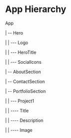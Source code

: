 # App Hierarchy

App

   | -- Hero

   |         | --- Logo

   |         | --- HeroTitle

   |         | --- SocialIcons

   | -- AboutSection

   | -- ContactSection

   | -- PortfolioSection

   |         | --- Project1

   |                     | ---- Title

   |                     | ---- Description

   |                     | ---- Image
